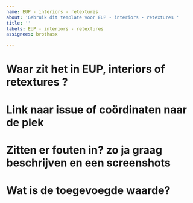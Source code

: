```yaml
---
name: EUP - interiors - retextures
about: 'Gebruik dit template voor EUP - interiors - retextures '
title: ''
labels: EUP - interiors - retextures
assignees: brothasx

---
```


# Waar zit het in EUP, interiors of retextures ?

# Link naar issue of coördinaten naar de plek

# Zitten er fouten in? zo ja graag beschrijven en een screenshots

# Wat is de toegevoegde waarde?
